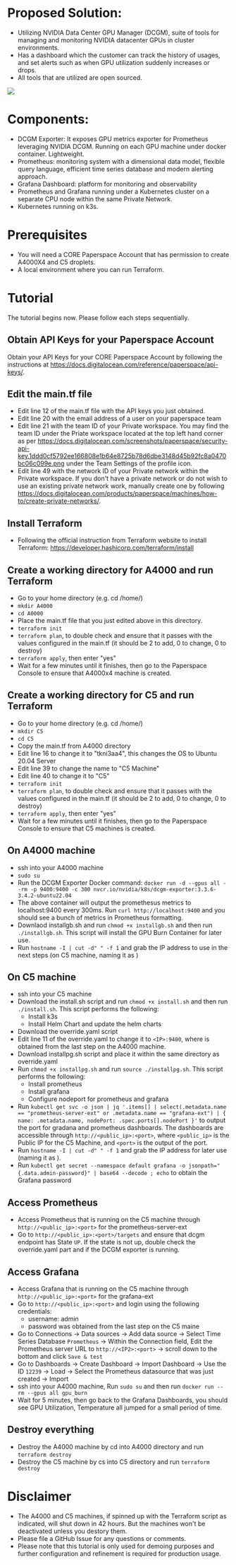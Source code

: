 # Proposed Solution:
- Utilizing NVIDIA Data Center GPU Manager (DCGM), suite of tools for managing and monitoring NVIDIA datacenter GPUs in cluster environments.
- Has a dashboard which the customer can track the history of usages, and set alerts such as when GPU utilization suddenly increases or drops.
- All tools that are utilized are open sourced.

![](https://github.internal.digitalocean.com/digitalocean/AI-ML-CSE/blob/develop/telemetry/telemetrydiagram.png)

# Components:
- DCGM Exporter: It exposes GPU metrics exporter for Prometheus leveraging NVIDIA DCGM. Running on each GPU machine under docker container. Lightweight.
- Prometheus: monitoring system with a dimensional data model, flexible query language, efficient time series database and modern alerting approach.
- Grafana Dashboard: platform for monitoring and observability
- Prometheus and Grafana running under a Kubernetes cluster on a separate CPU node within the same Private Network.
- Kubernetes running on k3s. 

# Prerequisites
- You will need a CORE Paperspace Account that has permission to create A4000X4 and C5 droplets.
- A local environment where you can run Terraform.

# Tutorial
The tutorial begins now. Please follow each steps sequentially.

## Obtain API Keys for your Paperspace Account
Obtain your API Keys for your CORE Paperspace Account by following the instructions at https://docs.digitalocean.com/reference/paperspace/api-keys/.

## Edit the main.tf file
- Edit line 12 of the main.tf file with the API keys you just obtained.
- Edit line 20 with the email address of a user on your paperspace team
- Edit line 21 with the team ID of your Private workspace. You may find the team ID under the Priate workspace located at the top left hand corner as per https://docs.digitalocean.com/screenshots/paperspace/security-api-key.1ddd0cf5792ee166808e1b64e8725b78d6dbe3148d45b92fc8a0470bc06c099e.png under the Team Settings of the profile icon.
- Edit line 49 with the network ID of your Private network within the Private workspace. If you don't have a private network or do not wish to use an existing private network work, manually create one by following https://docs.digitalocean.com/products/paperspace/machines/how-to/create-private-networks/.

## Install Terraform
- Following the official instruction from Terraform website to install Terraform: https://developer.hashicorp.com/terraform/install

## Create a working directory for A4000 and run Terraform
- Go to your home directory (e.g. cd /home/<username>)
- `mkdir A4000`
- `cd A0000`
- Place the main.tf file that you just edited above in this directory.
- `terraform init`
- `terraform plan`, to double check and ensure that it passes with the values configured in the main.tf (it should be 2 to add, 0 to change, 0 to destroy)
- `terraform apply`, then enter "yes"
- Wait for a few minutes until it finishes, then go to the Paperspace Console to ensure that A4000x4 machine is created.

## Create a working directory for C5 and run Terraform
- Go to your home directory (e.g. cd /home/<username>)
- `mkdir C5`
- `cd C5`
- Copy the main.tf from A4000 directory 
- Edit line 16 to change it to "tkni3aa4", this changes the OS to Ubuntu 20.04 Server
- Edit line 39 to change the name to "C5 Machine"
- Edit line 40 to change it to "C5"
- `terraform init`
- `terraform plan`, to double check and ensure that it passes with the values configured in the main.tf (it should be 2 to add, 0 to change, 0 to destroy)
- `terraform apply`, then enter "yes"
- Wait for a few minutes until it finishes, then go to the Paperspace Console to ensure that C5 machines is created.

## On A4000 machine
- ssh into your A4000 machine
- `sudo su`
- Run the DCGM Exporter Docker command: `docker run -d --gpus all --rm -p 9400:9400 -c 300 nvcr.io/nvidia/k8s/dcgm-exporter:3.3.6-3.4.2-ubuntu22.04`
- The above container will output the promethesus metrics to localhost:9400 every 300ms. Run `curl http://localhost:9400` and you should see a bunch of metrics in Prometheus formatting.
- Downlaod installgb.sh and run `chmod +x installgb.sh` and then run `./installgb.sh`. This script will install the GPU Burn Container for later use.
- Run `hostname -I | cut -d" " -f 1` and grab the IP address to use in the next steps (on C5 machine, naming it as <IP>)

## On C5 machine
- ssh into your C5 machine
- Download the install.sh script and run `chmod +x install.sh` and then run `./install.sh`. This script performs the following:
    - Install k3s
    - Install Helm Chart and update the helm charts
- Download the override.yaml script
- Edit line 11 of the override.yaml to change it to `<IP>:9400`, where <IP> is obtained from the last step on the A4000 machine.
- Download installpg.sh script and place it within the same directory as override.yaml
- Run `chmod +x installpg.sh` and run  `source ./installpg.sh`. This script performs the following:
    - Install prometheus
    - Install grafana
    - Configure nodeport for prometheus and grafana
- Run `kubectl get svc -o json | jq '.items[] | select(.metadata.name == "prometheus-server-ext" or .metadata.name == "grafana-ext") | { name: .metadata.name, nodePort: .spec.ports[].nodePort }'` to output the port for gradana and prometheus dashboards. The dashboards are accessible through `http://<public_ip>:<port>`, where `<public_ip>` is the Public IP for the C5 Machine, and `<port>` is the output of the port.
- Run `hostname -I | cut -d" " -f 1` and grab the IP address for later use (naming it as <IP2>).
- Run `kubectl get secret --namespace default grafana -o jsonpath="{.data.admin-password}" | base64 --decode ; echo` to obtain the Grafana password

## Access Prometheus
- Access Prometheus that is running on the C5 machine through `http://<public_ip>:<port>` for the prometheus-server-ext 
- Go to `http://<public_ip>:<port>/targets` and ensure that dcgm endpoint has State `UP`. If the state is not up, double check the override.yaml part and if the DCGM exporter is running.

## Access Grafana
- Access Grafana that is running on the C5 machine through `http://<public_ip>:<port>` for the grafana-ext 
- Go to `http://<public_ip>:<port>` and login using the following credentials:
    - username: admin
    - password was obtained from the last step on the C5 maine
- Go to Connections -> Data sources -> Add data source -> Select Time Series Database `Prometheus` -> Within the Connection field, Edit the Prometheus server URL to `http://<IP2>:<port>` -> scroll down to the bottom and click `Save & test`
- Go to Dashboards -> Create Dashboard -> Import Dashboard -> Use the ID `12239` -> Load -> Select the Prometheus datasource that was just created -> Import
- ssh into your A4000 machine, Run `sudo su` and then run `docker run --rm --gpus all gpu_burn`
- Wait for 5 minutes, then go back to the Grafana Dashboards, you should see GPU Utilization, Temperature all jumped for a small period of time.

## Destroy everything
- Destroy the A4000 machine by cd into A4000 directory and run `terraform destroy`
- Destroy the C5 machine by cs into C5 directory and run `terraform destroy`
    
    
# Disclaimer
- The A4000 and C5 machines, if spinned up with the Terraform script as indicated, will shut down in 42 hours. But the machines won't be deactivated unless you destory them.
- Please file a GitHub Issue for any questions or comments. 
- Please note that this tutorial is only used for demoing purposes and further configuration and refinement is required for production usage.
